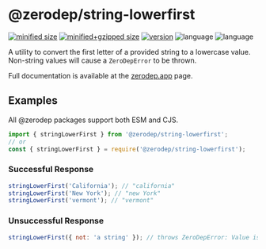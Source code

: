 # @zerodep/string-lowerfirst

[![minified size](https://img.shields.io/bundlephobia/min/@zerodep/string-lowerfirst?style=flat-square&color=blue)](https://bundlephobia.com/package/@zerodep/string-lowerfirst)
[![minified+gzipped size](https://img.shields.io/bundlephobia/minzip/@zerodep/string-lowerfirst?style=flat-square&color=blue)](https://bundlephobia.com/package/@zerodep/string-lowerfirst)
[![version](https://img.shields.io/npm/v/@zerodep/string-lowerfirst?style=flat-square&color=blue)](https://www.npmjs.com/package/@zerodep/string-lowerfirst)
![language](https://img.shields.io/github/languages/top/cdepage/zerodep?style=flat-square)
![language](https://img.shields.io/badge/types-included-blue?style=flat-square)

A utility to convert the first letter of a provided string to a lowercase value. Non-string values will cause a `ZeroDepError` to be thrown.

Full documentation is available at the [zerodep.app](http://zerodep.app/string/lowerfirst) page.

## Examples

All @zerodep packages support both ESM and CJS.

```javascript
import { stringLowerFirst } from '@zerodep/string-lowerfirst';
// or
const { stringLowerFirst } = require('@zerodep/string-lowerfirst');
```

### Successful Response

```javascript
stringLowerFirst('California'); // "california"
stringLowerFirst('New York'); // "new York"
stringLowerFirst('vermont'); // "vermont"
```

### Unsuccessful Response

```javascript
stringLowerFirst({ not: 'a string' }); // throws ZeroDepError: Value is not a string
```
